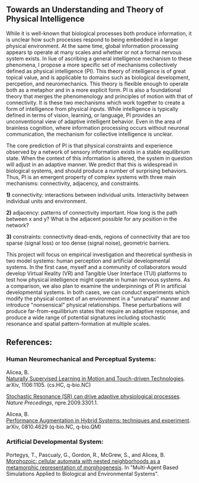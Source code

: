 ## Towards an Understanding and Theory of Physical Intelligence

While it is well-known that biological processes both produce information, it is unclear how such processes respond to being embedded in a larger physical environment. At the same time, global information processing appears tp operate at many scales and whether or not a formal nervous system exists. In liue of ascribing a general intelligence mechanism to these phenomena, I propose a more specific set of mechanisms collectively defined as physical intelligence (PI). This theory of intelligence is of great topical value, and is applicable to domains such as biological development, percpetion, and neuromechanics. This theory is flexible enough to operate both as a metaphor and in a more explicit form. PI is also a foundational theory that merges the phenomenology and principles of motion with that of connectivity. It is these two mechanisms which work together to create a form of intelligence from physical inputs. While intelligence is typically defined in terms of vision, learning, or language, PI provides an unconventional view of adaptive intelligent behavior. Even in the area of brainless cognition, where information processing occurs without neuronal communication, the mechanism for collective intelligence is unclear.  

The core prediction of PI is that physical constraints and experience observed by a network of sensory information exists in a stable equilibrium state. When the context of this information is altered, the system in question will adjust in an adaptive manner. We predict that this is widespread in biological systems, and should produce a number of surprising behaviors. Thus, PI is an emergent property of complex systems with three main mechanisms: connectivity, adjacency, and constraints.  

**1)** connectivity: interactions between individual units. Interactivity between individual units and environment.  

**2)** adjacency: patterns of connectivity important. How long is the path between x and y? What is the adjacent possible for any position in the network?  

**3)** constraints: connectivity dead-ends, regions of connectivity that are too sparse (signal loss) or too dense (signal noise), geometric barriers.  

This project will focus on empirical investigation and theoretical synthesis in two model systems: human perception and artificial developmental systems. In the first case, myself and a community of collaborators would develop Virtual Reality (VR) and Tangible User Interface (TUI) platforms to test how physical intelligence might operate in human nervous systems. As a comparison, we also plan to examine the underpinnings of PI in artificial developmental systems.  In both cases, we can conduct experiments which modify the physical context of an environment in a "unnatural" manner and introduce "nonsensical" physical relationships. These perturbations will produce far-from-equilibrium states that require an adaptive response, and produce a wide range of potential signatures including stochastic resonance and spatial pattern-formation at multiple scales.

## References:

### Human Neuromechanical and Perceptual Systems:

Alicea, B.  
[Naturally Supervised Learning in Motion and Touch-driven Technologies](https://arxiv.org/abs/1106.1105). arXiv, 1106:1105. (cs.HC, q-bio.NC)

[Stochastic Resonance (SR) can drive adaptive physiological processes](http://precedings.nature.com/documents/3301/version/1). _Nature Precedings_, npre.2009.3301.1.  

Alicea, B.  
[Performance Augmentation in Hybrid Systems: techniques and experiment](https://arxiv.org/abs/0810.4629). arXiv, 0810.4629 (q-bio.NC, q-bio.QM)  

### Artificial Developmental System:
Portegys, T., Pascualy, G., Gordon, R., McGrew, S., and Alicea, B.  
[Morphozoic: cellular automata with nested neighborhoods as a metamorphic representation of morphogenesis](https://www.academia.edu/30534372/Morphozoic_Cellular_Automata_with_Nested_Neighborhoods_as_a_Metamorphic_Representation_of_Morphogenesis). In "Multi-Agent Based Simulations Applied to Biological and Environmental Systems".  
